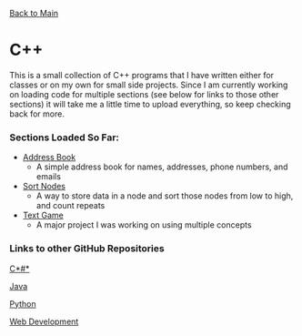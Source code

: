[Back to Main](../)

# C++

This is a small collection of C++ programs that I have written either for classes or on my own for small side projects.
Since I am currently working on loading code for multiple sections (see below for links to those other sections) it will
take me a little time to upload everything, so keep checking back for more.

### Sections Loaded So Far:

  * [Address Book](addressbook)
    * A simple address book for names, addresses, phone numbers, and emails
  * [Sort Nodes](sortNodes)
    * A way to store data in a node and sort those nodes from low to high, and count repeats
  * [Text Game](textGame)
    * A major project I was working on using multiple concepts

### Links to other GitHub Repositories

[C*#*](../csharp)

[Java](../java)

[Python](../python)

[Web Development](../webdev)
